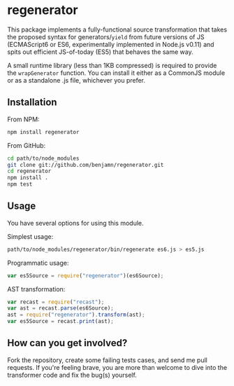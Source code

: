 regenerator
===

This package implements a fully-functional source transformation that
takes the proposed syntax for generators/`yield` from future versions of
JS (ECMAScript6 or ES6, experimentally implemented in Node.js v0.11) and
spits out efficient JS-of-today (ES5) that behaves the same way.

A small runtime library (less than 1KB compressed) is required to provide the
`wrapGenerator` function. You can install it either as a CommonJS module
or as a standalone .js file, whichever you prefer.

Installation
---

From NPM:
```sh
npm install regenerator
```

From GitHub:
```sh
cd path/to/node_modules
git clone git://github.com/benjamn/regenerator.git
cd regenerator
npm install .
npm test
```

Usage
---

You have several options for using this module.

Simplest usage:
```sh
path/to/node_modules/regenerator/bin/regenerate es6.js > es5.js
```

Programmatic usage:
```js
var es5Source = require("regenerator")(es6Source);
```

AST transformation:
```js
var recast = require("recast");
var ast = recast.parse(es6Source);
ast = require("regenerator").transform(ast);
var es5Source = recast.print(ast);
```

How can you get involved?
---

Fork the repository, create some failing tests cases, and send me pull
requests. If you're feeling brave, you are more than welcome to dive into
the transformer code and fix the bug(s) yourself.
